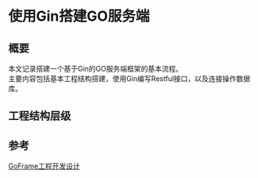 # 使用Gin搭建GO服务端

## 概要

本文记录搭建一个基于Gin的GO服务端框架的基本流程。  
主要内容包括基本工程结构搭建，使用Gin编写Restful接口，以及连接操作数据库。

## 工程结构层级

## 参考

[GoFrame工程开发设计](https://goframe.org/pages/viewpage.action?pageId=3672442)